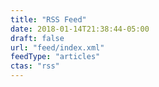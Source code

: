 ```yaml
---
title: "RSS Feed"
date: 2018-01-14T21:38:44-05:00
draft: false
url: "feed/index.xml"
feedType: "articles"
ctas: "rss"
---
```


